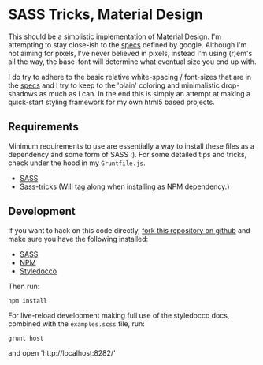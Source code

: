 # SASS Tricks, Material Design

This should be a simplistic implementation of Material Design. I'm attempting to stay
close-ish to the [specs][1] defined by google. Although I'm not aiming for pixels, I've
never believed in pixels, instead I'm using (r)em's all the way, the base-font will
determine what eventual size you end up with.

I do try to adhere to the basic relative white-spacing / font-sizes that are in the
[specs][1] and I try to keep to the 'plain' coloring and minimalistic drop-shadows as much
as I can. In the end this is simply an attempt at making a quick-start styling framework
for my own html5 based projects.

## Requirements

Minimum requirements to use are essentially a way to install these files as a dependency
and some form of SASS :). For some detailed tips and tricks, check under the hood in my
`Gruntfile.js`.

- [SASS][2]
- [Sass-tricks][3] (Will tag along when installing as NPM dependency.)

## Development

If you want to hack on this code directly, [fork this repository on github][git] and make
sure you have the following installed:

- [SASS][2]
- [NPM][4]
- [Styledocco][5]

Then run:

```cli
npm install
```

For live-reload development making full use of the styledocco docs, combined with the
`examples.scss` file, run:

```cli
grunt host
```

and open 'http://localhost:8282/'

[1]: http://www.google.com/design/spec/material-design/introduction.html
[2]: http://sass-lang.com/
[3]: https://github.com/Windgazer-Freelance/sasstricks
[4]: https://www.npmjs.com/
[5]: https://github.com/jacobrask/styledocco

[git]: https://github.com/Windgazer-Freelance/simplematerial
